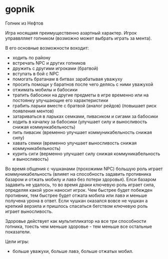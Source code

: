 # gopnik
Гопник из Нефтов

Игра носящаяя преимущественно азартный характер.
Игрок управвлляет гопником (возможно может выбрать играть за мента).

В его основные возможности воходит:
- ходить  по району
- встречать NPC и других гопников
- дружить с другими игроками (братвой)
- вступать в  бой с NPC
- помогать братанам в битвах зарабатывая уважуху
- просить помощи у баратнов после чего делясь с ними уважухой
- отжимать мобилы и бабосики 
- тратить бабосики на другие предметы в игре временно или на постоянку улучшающие его характеристики
- грабить ларьки вместе с братвой (аналог рейдов) (повышает риск появления ментов)
- затариваться в ларьках семками, пивасиком и сигами за бабосики
- ходить в качалку за бабосики (улучшает силу и выносливость снижая коммункабельность)
- пить пивасик (временно улучшает коммуникабельность снижая силу)
- хавать семки (временно улучшает выносливость снижая коммуникабельность)
- курить сиги (верменно улучшает силу снижая коммуникабельность и выносливость)


Во время общения с чушканами (прохожими NPC) большую роль играет коммуникабельность (влияет на способность задавить противника базаром и отжать мобилу и лавэ без потери здоровья).
Елси базаром задавить не удалось, то во время драки ключевую роль играет сила, определяя какой урон наносит игрок. Чем быстрее будет побежден противник, тем быстрее будет отжата мобила или лавэ и меньше получена урона в ответ.
Если чушкан оказался вовсе не чушкан а крепкий верзила и пришлось спасаться бегством ключевую роль играет выносливость.

Здоровье действует как мультипликатор на все три способности гопника, тоесть чем меньше здоровье - тем меньше все остальные показатели.


Цели игры:
- больше уважухи, больше лавэ, больше отжатых мобил.



    
